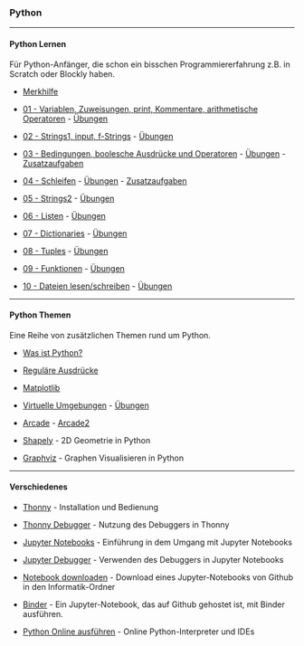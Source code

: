 ### Python 

-----

#### Python Lernen  

Für Python-Anfänger, die schon ein bisschen Programmiererfahrung z.B. in Scratch oder Blockly haben.

- [Merkhilfe](./grundlagen/Merkhilfe.pdf)  

- [01 - Variablen, Zuweisungen, print, Kommentare, arithmetische Operatoren](https://github.com/ktheu/PythonLernen/blob/main/grundlagen/01_grundlagen.ipynb) - [Übungen](./grundlagen/01_grundlagen_uebungen.ipynb)

- [02 - Strings1, input, f-Strings](./grundlagen/02_strings.ipynb) - [Übungen](./grundlagen/02_strings_uebungen.ipynb)

- [03 - Bedingungen, boolesche Ausdrücke und Operatoren](./grundlagen/03_bedingungen.ipynb) - [Übungen](./grundlagen/03_bedingungen_uebungen.ipynb) - [Zusatzaufgaben](./grundlagen/03_zusatz.ipynb)

- [04 - Schleifen](./grundlagen/04_schleifen.ipynb) - [Übungen](./grundlagen/04_schleifen_uebungen.ipynb) - [Zusatzaufgaben](./grundlagen/04_zusatz.ipynb)

- [05 - Strings2](./grundlagen/05_strings2.ipynb) - [Übungen](./grundlagen/05_strings2_uebungen.ipynb)

- [06 - Listen](./grundlagen/06_listen.ipynb) - [Übungen](./grundlagen/06_listen_uebungen.ipynb)

- [07 - Dictionaries](./grundlagen/07_dicts.ipynb) - [Übungen](./grundlagen/07_dicts_uebungen.ipynb)

- [08 - Tuples](./grundlagen/08_tupel.ipynb) - [Übungen](./grundlagen/08_tuples_uebungen.ipynb)
 
- [09 - Funktionen](./grundlagen/09_functionen.ipynb) - [Übungen](./grundlagen/09_functionen_uebungen.ipynb)

- [10 - Dateien lesen/schreiben](./grundlagen/10_dateizugriff.ipynb) - [Übungen](./grundlagen/10_dateizugriff_uebungen.ipynb)

--------

#### Python Themen

Eine Reihe von zusätzlichen Themen rund um Python.

- [Was ist Python?](./grundlagen/00_wasIstPython.ipynb)

- [Reguläre Ausdrücke](./regulaereAusdruecke/regulaereAusdruecke.ipynb) 

- [Matplotlib](./matplotlib/matplotlib.ipynb)

- [Virtuelle Umgebungen](./venv/venv.ipynb) - [Übungen](./venv/venv_uebungen.ipynb)

- [Arcade](./arcade/arcade.ipynb) - [Arcade2](./arcade/arcade2.ipynb)

- [Shapely](./shapely/shapely.ipynb) - 2D Geometrie in Python

- [Graphviz](./graphviz/graphviz.ipynb) - Graphen Visualisieren in Python

--------

 
#### Verschiedenes

- [Thonny](https://youtu.be/Q4uCiR5sSSM) - Installation und Bedienung

- [Thonny Debugger](https://youtu.be/MxcuhOP1tgY) - Nutzung des Debuggers in Thonny

- [Jupyter Notebooks](./verschiedenes/jupyter.ipynb) - Einführung in dem Umgang mit Jupyter Notebooks

- [Jupyter Debugger](https://youtu.be/Y1NIEuVZBps) - Verwenden des Debuggers in Jupyter Notebooks

<!-- - [Informatik-Ordner](https://youtu.be/uINJ0WSXdh0) - Verknüpfung für Informatik-Ordner und den VSCode Workspace anlegen -->

- [Notebook downloaden](https://youtu.be/uOd7W-huG74) - Download eines Jupyter-Notebooks von Github in den Informatik-Ordner

- [Binder](./verschiedenes/binder.ipynb) - Ein Jupyter-Notebook, das auf Github gehostet ist, mit Binder ausführen.

- [Python Online ausführen](./verschiedenes/python_online.md) - Online Python-Interpreter und IDEs





 
 